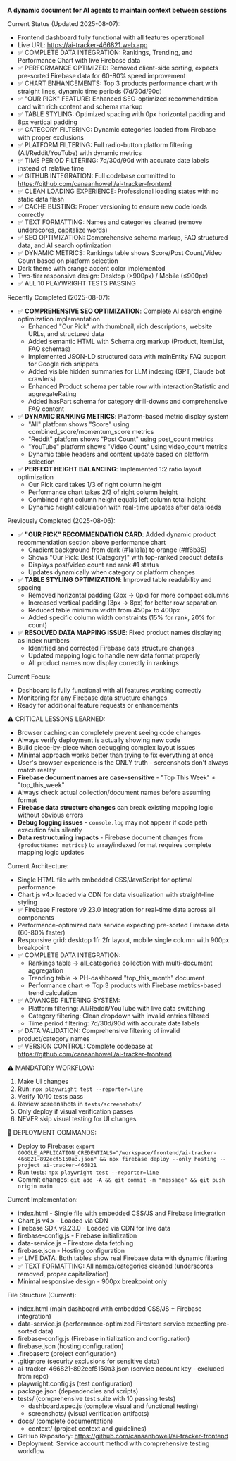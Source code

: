 **A dynamic document for AI agents to maintain context between sessions**

Current Status (Updated 2025-08-07):
- Frontend dashboard fully functional with all features operational
- Live URL: https://ai-tracker-466821.web.app  
- ✅ COMPLETE DATA INTEGRATION: Rankings, Trending, and Performance Chart with live Firebase data
- ✅ PERFORMANCE OPTIMIZED: Removed client-side sorting, expects pre-sorted Firebase data for 60-80% speed improvement
- ✅ CHART ENHANCEMENTS: Top 3 products performance chart with straight lines, dynamic time periods (7d/30d/90d)
- ✅ "OUR PICK" FEATURE: Enhanced SEO-optimized recommendation card with rich content and schema markup
- ✅ TABLE STYLING: Optimized spacing with 0px horizontal padding and 8px vertical padding
- ✅ CATEGORY FILTERING: Dynamic categories loaded from Firebase with proper exclusions
- ✅ PLATFORM FILTERING: Full radio-button platform filtering (All/Reddit/YouTube) with dynamic metrics
- ✅ TIME PERIOD FILTERING: 7d/30d/90d with accurate date labels instead of relative time
- ✅ GITHUB INTEGRATION: Full codebase committed to https://github.com/canaanhowell/ai-tracker-frontend
- ✅ CLEAN LOADING EXPERIENCE: Professional loading states with no static data flash
- ✅ CACHE BUSTING: Proper versioning to ensure new code loads correctly
- ✅ TEXT FORMATTING: Names and categories cleaned (remove underscores, capitalize words)
- ✅ SEO OPTIMIZATION: Comprehensive schema markup, FAQ structured data, and AI search optimization
- ✅ DYNAMIC METRICS: Rankings table shows Score/Post Count/Video Count based on platform selection
- Dark theme with orange accent color implemented
- Two-tier responsive design: Desktop (>900px) / Mobile (≤900px)
- ✅ ALL 10 PLAYWRIGHT TESTS PASSING

Recently Completed (2025-08-07):
- ✅ **COMPREHENSIVE SEO OPTIMIZATION**: Complete AI search engine optimization implementation
  - Enhanced "Our Pick" with thumbnail, rich descriptions, website URLs, and structured data
  - Added semantic HTML with Schema.org markup (Product, ItemList, FAQ schemas)
  - Implemented JSON-LD structured data with mainEntity FAQ support for Google rich snippets
  - Added visible hidden summaries for LLM indexing (GPT, Claude bot crawlers)
  - Enhanced Product schema per table row with interactionStatistic and aggregateRating
  - Added hasPart schema for category drill-downs and comprehensive FAQ content
- ✅ **DYNAMIC RANKING METRICS**: Platform-based metric display system
  - "All" platform shows "Score" using combined_score/momentum_score metrics
  - "Reddit" platform shows "Post Count" using post_count metrics  
  - "YouTube" platform shows "Video Count" using video_count metrics
  - Dynamic table headers and content update based on platform selection
- ✅ **PERFECT HEIGHT BALANCING**: Implemented 1:2 ratio layout optimization
  - Our Pick card takes 1/3 of right column height
  - Performance chart takes 2/3 of right column height
  - Combined right column height equals left column total height
  - Dynamic height calculation with real-time updates after data loads

Previously Completed (2025-08-06):
- ✅ **"OUR PICK" RECOMMENDATION CARD**: Added dynamic product recommendation section above performance chart
  - Gradient background from dark (#1a1a1a) to orange (#ff6b35)
  - Shows "Our Pick: Best [Category]" with top-ranked product details
  - Displays post/video count and rank #1 status
  - Updates dynamically when category or platform changes
- ✅ **TABLE STYLING OPTIMIZATION**: Improved table readability and spacing
  - Removed horizontal padding (3px → 0px) for more compact columns
  - Increased vertical padding (3px → 8px) for better row separation
  - Reduced table minimum width from 450px to 400px
  - Added specific column width constraints (15% for rank, 20% for count)
- ✅ **RESOLVED DATA MAPPING ISSUE**: Fixed product names displaying as index numbers
  - Identified and corrected Firebase data structure changes
  - Updated mapping logic to handle new data format properly
  - All product names now display correctly in rankings

Current Focus:
- Dashboard is fully functional with all features working correctly
- Monitoring for any Firebase data structure changes
- Ready for additional feature requests or enhancements

⚠️ CRITICAL LESSONS LEARNED:
- Browser caching can completely prevent seeing code changes
- Always verify deployment is actually showing new code
- Build piece-by-piece when debugging complex layout issues
- Minimal approach works better than trying to fix everything at once
- User's browser experience is the ONLY truth - screenshots don't always match reality
- **Firebase document names are case-sensitive** - "Top This Week" ≠ "top_this_week"
- Always check actual collection/document names before assuming format
- **Firebase data structure changes** can break existing mapping logic without obvious errors
- **Debug logging issues** - `console.log` may not appear if code path execution fails silently
- **Data restructuring impacts** - Firebase document changes from `{productName: metrics}` to array/indexed format requires complete mapping logic updates

Current Architecture:
- Single HTML file with embedded CSS/JavaScript for optimal performance
- Chart.js v4.x loaded via CDN for data visualization with straight-line styling
- ✅ Firebase Firestore v9.23.0 integration for real-time data across all components
- Performance-optimized data service expecting pre-sorted Firebase data (60-80% faster)
- Responsive grid: desktop 1fr 2fr layout, mobile single column with 900px breakpoint
- ✅ COMPLETE DATA INTEGRATION:
  - Rankings table → all_categories collection with multi-document aggregation
  - Trending table → PH-dashboard "top_this_month" document
  - Performance chart → Top 3 products with Firebase metrics-based trend calculation
- ✅ ADVANCED FILTERING SYSTEM:
  - Platform filtering: All/Reddit/YouTube with live data switching
  - Category filtering: Clean dropdown with invalid entries filtered
  - Time period filtering: 7d/30d/90d with accurate date labels
- ✅ DATA VALIDATION: Comprehensive filtering of invalid product/category names
- ✅ VERSION CONTROL: Complete codebase at https://github.com/canaanhowell/ai-tracker-frontend

⚠️ MANDATORY WORKFLOW:
1. Make UI changes
2. Run: `npx playwright test --reporter=line` 
3. Verify 10/10 tests pass
4. Review screenshots in `tests/screenshots/`
5. Only deploy if visual verification passes
6. NEVER skip visual testing for UI changes

📝 DEPLOYMENT COMMANDS:
- Deploy to Firebase: `export GOOGLE_APPLICATION_CREDENTIALS="/workspace/frontend/ai-tracker-466821-892ecf5150a3.json" && npx firebase deploy --only hosting --project ai-tracker-466821`
- Run tests: `npx playwright test --reporter=line`
- Commit changes: `git add -A && git commit -m "message" && git push origin main`

Current Implementation:
- index.html - Single file with embedded CSS/JS and Firebase integration
- Chart.js v4.x - Loaded via CDN
- Firebase SDK v9.23.0 - Loaded via CDN for live data
- firebase-config.js - Firebase initialization
- data-service.js - Firestore data fetching
- firebase.json - Hosting configuration  
- ✅ LIVE DATA: Both tables show real Firebase data with dynamic filtering
- ✅ TEXT FORMATTING: All names/categories cleaned (underscores removed, proper capitalization)
- Minimal responsive design - 900px breakpoint only

File Structure (Current):
- index.html (main dashboard with embedded CSS/JS + Firebase integration)
- data-service.js (performance-optimized Firestore service expecting pre-sorted data)
- firebase-config.js (Firebase initialization and configuration)
- firebase.json (hosting configuration)
- .firebaserc (project configuration)
- .gitignore (security exclusions for sensitive data)
- ai-tracker-466821-892ecf5150a3.json (service account key - excluded from repo)
- playwright.config.js (test configuration)
- package.json (dependencies and scripts)
- tests/ (comprehensive test suite with 10 passing tests)
  - dashboard.spec.js (complete visual and functional testing)
  - screenshots/ (visual verification artifacts)
- docs/ (complete documentation)
  - context/ (project context and guidelines)
- GitHub Repository: https://github.com/canaanhowell/ai-tracker-frontend
- Deployment: Service account method with comprehensive testing workflow


